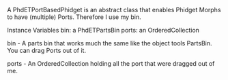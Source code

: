 A PhdETPortBasedPhidget is an abstract class that enables Phidget Morphs to have (multiple) Ports.
Therefore I use my bin.

Instance Variables
	bin:		a PhdETPartsBin
	ports:	an OrderedCollection

bin
	- A parts bin that works much the same like the object tools PartsBin. You can drag Ports out of it.

ports
	- An OrderedCollection holding all the port that were dragged out of me.
